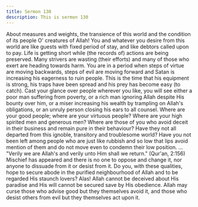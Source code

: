 ```yaml
---
title: Sermon 130
description: This is sermon 130
---
```


About measures and weights, the transience of this world and the
condition of its people
O' creatures of Allah! You and whatever you desire from this world are like guests with fixed
period of stay, and like debtors called upon to pay. Life is getting short while (the records of)
actions are being preserved. Many strivers are wasting (their efforts) and many of those who
exert are heading towards harm. You are in a period when steps of virtue are moving
backwards, steps of evil are moving forward and Satan is increasing his eagerness to ruin
people.
This is the time that his equipment is strong, his traps have been spread and his prey has
become easy (to catch).
Cast your glance over people wherever you like, you will see either a poor man suffering
from poverty, or a rich man ignoring Allah despite His bounty over him, or a miser increasing
his wealth by trampling on Allah's obligations, or an unruly person closing his ears to all
counsel.
Where are your good people; where are your virtuous people? Where are your high spirited
men and generous men? Where are those of you who avoid deceit in their business and
remain pure in their behaviour? Have they not all departed from this ignoble, transitory and
troublesome world? Have you not been left among people who are just like rubbish and so
low that lips avoid mention of them and do not move even to condemn their low position.
... "Verily we are Allah's and verily unto Him shall we return." (Qur'an, 2:156)
Mischief has appeared and there is no one to oppose and change it, nor anyone to dissuade
from it or desist from it. Do you, with these qualities, hope to secure abode in the purified
neighbourhood of Allah and to be regarded His staunch lovers? Alas! Allah cannot be
deceived about His paradise and His will cannot be secured save by His obedience.
Allah may curse those who advise good but they themselves avoid it, and those who desist
others from evil but they themselves act upon it.